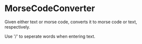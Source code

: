 # MorseCodeConverter

Given either text or morse code, converts it to morse code or text, respectively.

Use '/' to seperate words when entering text.
